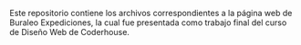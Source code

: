 Este repositorio contiene los archivos correspondientes a la página web de Buraleo Expediciones, la cual fue presentada como trabajo final del curso de Diseño Web de Coderhouse.